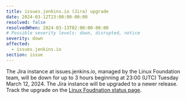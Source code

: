 ```yaml
---
title: issues.jenkins.io (Jira) upgrade
date: 2024-03-12T23:00:00-00:00
resolved: false
resolvedWhen: 2024-03-13T02:00:00-00:00
# Possible severity levels: down, disrupted, notice
severity: down
affected:
  - issues.jenkins.io
section: issue
---
```

The Jira instance at issues.jenkins.io, managed by the Linux Foundation team, will be down for up to 3 hours beginning at 23:00 (UTC) Tuesday March 12, 2024.
The Jira instance will be upgraded to a newer release.
Track the upgrade on the [Linux Foudnation status page](https://status.linuxfoundation.org/incidents/d6c890x0lrlp).
